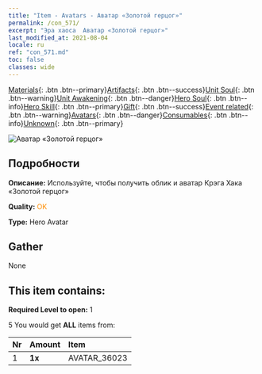 ```yaml
---
title: "Item - Avatars - Аватар «Золотой герцог»"
permalink: /con_571/
excerpt: "Эра хаоса  Аватар «Золотой герцог»"
last_modified_at: 2021-08-04
locale: ru
ref: "con_571.md"
toc: false
classes: wide
---
```

 [Materials](/ItemsRU/){: .btn .btn--primary}[Artifacts](/ItemsRU/Artifacts/){: .btn .btn--success}[Unit Soul](/ItemsRU/UnitSoul/){: .btn .btn--warning}[Unit Awakening](/ItemsRU/UnitAwakening/){: .btn .btn--danger}[Hero Soul](/ItemsRU/HeroSoul/){: .btn .btn--info}[Hero Skill](/ItemsRU/HeroSkill/){: .btn .btn--primary}[Gift](/ItemsRU/Gift/){: .btn .btn--success}[Event related](/ItemsRU/Events/){: .btn .btn--warning}[Avatars](/ItemsRU/Avatars/){: .btn .btn--danger}[Consumables](/ItemsRU/Consumables/){: .btn .btn--info}[Unknown](/ItemsRU/Unknown/){: .btn .btn--primary}

 ![Аватар «Золотой герцог»](/images/h/h_CragHack5.jpg)

## Подробности
 **Описание:** Используйте, чтобы получить облик и аватар Крэга Хака «Золотой герцог»

 **Quality:** <span style="color: #FF8C00">OK</span>

 **Type:** Hero Avatar

## Gather

  None

## This item contains:

 **Required Level to open:** 1

 5 You would get **ALL** items  from:

  | Nr | Amount |     Item    |
  |:---|:-------|:------------|
  | 1 |  **1x** | AVATAR_36023 |  | 

